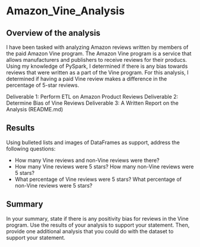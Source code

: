 # Amazon_Vine_Analysis

## Overview of the analysis

I have been tasked with analyzing Amazon reviews written by members of the paid Amazon Vine program. The Amazon Vine program is a service that allows manufacturers and publishers to receive reviews for their producs. Using my knowledge of PySpark, I determined if there is any bias towards reviews that were written as a part of the Vine program. For this analysis, I determined if having a paid Vine review makes a difference in the percentage of 5-star reviews.

Deliverable 1: Perform ETL on Amazon Product Reviews
Deliverable 2: Determine Bias of Vine Reviews
Deliverable 3: A Written Report on the Analysis (README.md)

## Results
Using bulleted lists and images of DataFrames as support, address the following questions:

* How many Vine reviews and non-Vine reviews were there?
* How many Vine reviews were 5 stars? How many non-Vine reviews were 5 stars?
* What percentage of Vine reviews were 5 stars? What percentage of non-Vine reviews were 5 stars?

## Summary
In your summary, state if there is any positivity bias for reviews in the Vine program. Use the results of your analysis to support your statement. Then, provide one additional analysis that you could do with the dataset to support your statement.
